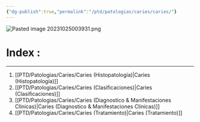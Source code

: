 ```yaml
---
{"dg-publish":true,"permalink":"/ptd/patologias/caries/caries/"}
---
```


![Pasted image 20231025003931.png](/img/user/Cirugia%20Bucal%20I/Medias/Pasted%20image%2020231025003931.png)
# Index :
---
1. [[PTD/Patologias/Caries/Caries (Histopatología)\|Caries (Histopatología)]]
2. [[PTD/Patologias/Caries/Caries (Clasificaciones)\|Caries (Clasificaciones)]]
3. [[PTD/Patologias/Caries/Caries (Diagnostico & Manifestaciones Clinicas)\|Caries (Diagnostico & Manifestaciones Clinicas)]]
4. [[PTD/Patologias/Caries/Caries (Tratamiento)\|Caries (Tratamiento)]]

